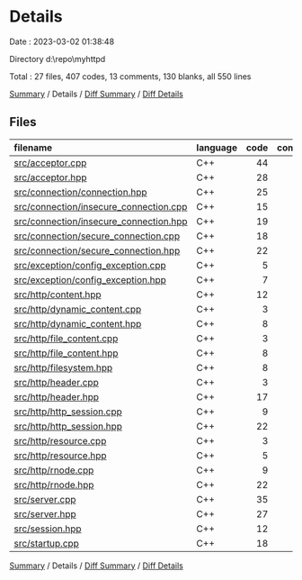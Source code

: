 # Details

Date : 2023-03-02 01:38:48

Directory d:\\repo\\myhttpd

Total : 27 files,  407 codes, 13 comments, 130 blanks, all 550 lines

[Summary](results.md) / Details / [Diff Summary](diff.md) / [Diff Details](diff-details.md)

## Files
| filename | language | code | comment | blank | total |
| :--- | :--- | ---: | ---: | ---: | ---: |
| [src/acceptor.cpp](/src/acceptor.cpp) | C++ | 44 | 1 | 9 | 54 |
| [src/acceptor.hpp](/src/acceptor.hpp) | C++ | 28 | 1 | 4 | 33 |
| [src/connection/connection.hpp](/src/connection/connection.hpp) | C++ | 25 | 3 | 7 | 35 |
| [src/connection/insecure_connection.cpp](/src/connection/insecure_connection.cpp) | C++ | 15 | 0 | 6 | 21 |
| [src/connection/insecure_connection.hpp](/src/connection/insecure_connection.hpp) | C++ | 19 | 0 | 6 | 25 |
| [src/connection/secure_connection.cpp](/src/connection/secure_connection.cpp) | C++ | 18 | 0 | 9 | 27 |
| [src/connection/secure_connection.hpp](/src/connection/secure_connection.hpp) | C++ | 22 | 1 | 6 | 29 |
| [src/exception/config_exception.cpp](/src/exception/config_exception.cpp) | C++ | 5 | 0 | 2 | 7 |
| [src/exception/config_exception.hpp](/src/exception/config_exception.hpp) | C++ | 7 | 0 | 1 | 8 |
| [src/http/content.hpp](/src/http/content.hpp) | C++ | 12 | 0 | 5 | 17 |
| [src/http/dynamic_content.cpp](/src/http/dynamic_content.cpp) | C++ | 3 | 0 | 2 | 5 |
| [src/http/dynamic_content.hpp](/src/http/dynamic_content.hpp) | C++ | 8 | 0 | 5 | 13 |
| [src/http/file_content.cpp](/src/http/file_content.cpp) | C++ | 3 | 0 | 2 | 5 |
| [src/http/file_content.hpp](/src/http/file_content.hpp) | C++ | 8 | 0 | 5 | 13 |
| [src/http/filesystem.hpp](/src/http/filesystem.hpp) | C++ | 8 | 0 | 5 | 13 |
| [src/http/header.cpp](/src/http/header.cpp) | C++ | 3 | 0 | 2 | 5 |
| [src/http/header.hpp](/src/http/header.hpp) | C++ | 17 | 0 | 4 | 21 |
| [src/http/http_session.cpp](/src/http/http_session.cpp) | C++ | 9 | 0 | 8 | 17 |
| [src/http/http_session.hpp](/src/http/http_session.hpp) | C++ | 22 | 1 | 5 | 28 |
| [src/http/resource.cpp](/src/http/resource.cpp) | C++ | 3 | 0 | 3 | 6 |
| [src/http/resource.hpp](/src/http/resource.hpp) | C++ | 5 | 0 | 3 | 8 |
| [src/http/rnode.cpp](/src/http/rnode.cpp) | C++ | 9 | 0 | 7 | 16 |
| [src/http/rnode.hpp](/src/http/rnode.hpp) | C++ | 22 | 1 | 5 | 28 |
| [src/server.cpp](/src/server.cpp) | C++ | 35 | 4 | 8 | 47 |
| [src/server.hpp](/src/server.hpp) | C++ | 27 | 0 | 4 | 31 |
| [src/session.hpp](/src/session.hpp) | C++ | 12 | 1 | 4 | 17 |
| [src/startup.cpp](/src/startup.cpp) | C++ | 18 | 0 | 3 | 21 |

[Summary](results.md) / Details / [Diff Summary](diff.md) / [Diff Details](diff-details.md)